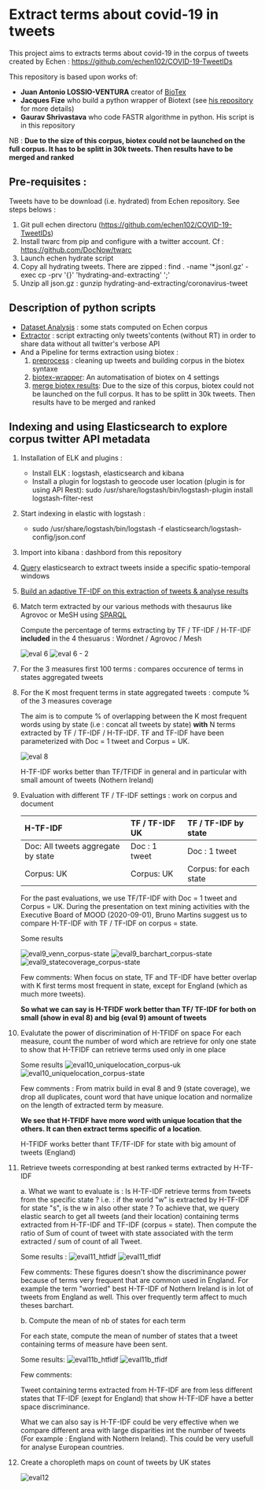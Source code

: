 # Extract terms about covid-19 in tweets

This project aims to extracts terms about covid-19 in the corpus of tweets created by Echen : https://github.com/echen102/COVID-19-TweetIDs

This repository is based upon works of:
* **Juan Antonio LOSSIO-VENTURA** creator of [BioTex](https://github.com/sifrproject/biotex/tree/master)
* **Jacques Fize** who build a python wrapper of Biotext (see [his repository](https://gitlab.irstea.fr/jacques.fize/biotex_python) for more details)
* **Gaurav Shrivastava** who code FASTR algorithme in python. His script is in this repository

NB : **Due to the size of this corpus, biotex could not be launched on the full corpus. It has to be splitt in 30k tweets. Then results have to be merged and ranked**

## Pre-requisites :
Tweets have to be download (i.e. hydrated) from Echen repository. See steps belows :
1. Git pull echen directoru (https://github.com/echen102/COVID-19-TweetIDs)
2. Install twarc from pip and configure with a twitter account. Cf : https://github.com/DocNow/twarc
3. Launch echen hydrate script
4. Copy all hydrating tweets. There are zipped :
        find . -name '*.jsonl.gz' -exec cp -prv '{}' 'hydrating-and-extracting' ';'
5. Unzip all json.gz :
        gunzip hydrating-and-extracting/coronavirus-tweet
        
   
## Description of python scripts
* [Dataset Analysis](COVID-19-TweetIDs-dataset-analyse.py) : some stats computed on Echen corpus
* [Extractor](COVID-19-TweetIDs-extractor.py) : script extracting only tweets'contents (without RT) in order to share data without all twitter's verbose API 
* And a Pipeline for terms extraction using biotex :
    1. [preprocess](COVID-19-TweetIDs-preprocess.py) : cleaning up tweets and building corpus in the biotex syntaxe
    2. [biotex-wrapper](COVID-19-TweetsIDS_biotex_wrapper.py): An automatisation of biotex on 4 settings
    3. [merge biotex results](COVID-19-TweetIDS-merge-biotex-results.py): Due to the size of this corpus, biotex could not be launched on the full corpus. It has to be splitt in 30k tweets. Then results have to be merged and ranked
    
## Indexing and using Elasticsearch to explore corpus twitter API metadata
1. Installation of ELK and plugins :
    * Install ELK : logstash, elasticsearch and kibana
    * Install a plugin for logstash to geocode user location (plugin is for using API Rest):
        sudo /usr/share/logstash/bin/logstash-plugin install logstash-filter-rest
2. Start indexing in elastic with logstash :
    * sudo /usr/share/logstash/bin/logstash -f elasticsearch/logstash-config/json.conf
3. Import into kibana : dashbord from this repository
4. [Query](elasticsearch/analyse/Elasticquery.md) elasticsearch to extract tweets inside a specific spatio-temporal windows
5. [Build an adaptive TF-IDF on this extraction of tweets & analyse results](COVID-19-TweetIDS-ES-Analyse.py)
6. Match term extracted by our various methods with thesaurus like Agrovoc or MeSH using [SPARQL](elasticsearch/analyse/sparqlquery.md)
    
    Compute the percentage of terms extracting by TF / TF-IDF / H-TF-IDF **included** in the 4 thesuarus : Wordnet / Agrovoc / Mesh
    
    ![eval 6](readme_ressources/thesaurus_coverage.png)
    ![eval 6 - 2](readme_ressources/venn_wordcloud.png)
7. For the 3 measures first 100 terms : compares occurence of terms in states aggregated tweets
8. For the K most frequent terms in state aggregated tweets : compute % of the 3 measures coverage

    The aim is to compute % of overlapping between the K most frequent words using by state (i.e : concat all tweets by state) **with** N terms extracted by TF / TF-IDF / H-TF-IDF.
    TF and TF-IDF have been parameterized with Doc = 1 tweet and Corpus = UK.
    
    ![eval 8](readme_ressources/barchcart_bystate.png "Evaluation of point 8")
    
    H-TF-IDF works better than TF/TFIDF in general and in particular with small amount of tweets (Nothern Ireland)
9. Evaluation with different TF / TF-IDF settings : work on corpus and document 

    | H-TF-IDF  |  TF / TF-IDF UK | TF / TF-IDF by state |
    |:---|:---|:---|
    | Doc: All tweets aggregate by state  | Doc : 1 tweet  | Doc : 1 tweet  |
    | Corpus: UK  | Corpus: UK  | Corpus: for each state  |
    
    For the past evaluations, we use TF/TF-IDF with Doc = 1 tweet and Corpus = UK. During the presentation on text mining activities with the Executive Board of MOOD (2020-09-01), Bruno Martins suggest us to compare H-TF-IDF with TF / TF-IDF on corpus = state.
    
    Some results
    
    ![eval9_venn_corpus-state](readme_ressources/eval9_venn_corpus-state.png "Venn wordcloud for corpus = state")
    ![eval9_barchart_corpus-state](readme_ressources/eval9_barchart_corpus-state.png "Barchart common or specific words by measure")
    ![eval9_statecoverage_corpus-state](readme_ressources/eval9_statecoverage_corpus-state.png "Barchart state coverage")
    
    Few comments: When focus on state, TF and TF-IDF have better overlap with K first terms most frequent in state, except for England (which as much more tweets).
    
    **So what we can say is H-TFIDF work better than TF/ TF-IDF for both on small (show in eval 8) and big (eval 9) amount of tweets** 
10. Evalutate the power of discrimination of H-TFIDF on space
    For each measure, count the number of word which are retrieve for only one state to show that H-TFIDF can retrieve terms used only in one place
    
    Some results
    ![eval10_uniquelocation_corpus-uk](readme_ressources/eval10_uniquelocation_corpus-uk.png "percentage of unique location for words extracted")
    ![eval10_uniquelocation_corpus-state](readme_ressources/eval10_uniquelocation_corpus-state.png "percentage of unique location for words extracted")
    
    Few comments :
    From matrix build in eval 8 and 9 (state coverage), we drop all duplicates, count word that have unique location and normalize on the length of extracted term by measure.
    
    **We see that H-TFIDF have more word with unique location that the others. It can then extract terms specific of a location**. 
    
    H-TFIDF works better thant TF/TF-IDF for state with big amount of tweets (England) 
11. Retrieve tweets corresponding at best ranked terms extracted by H-TF-IDF 
    
    a. What we want to evaluate is : Is H-TF-IDF retrieve terms from tweets from the specific state ? i.e. : if the world "w" is extracted by H-TF-IDF for state "s", is the w in also other state ?
    To achieve that, we query elastic search to get all tweets (and their location) containing terms extracted from H-TF-IDF and TF-IDF (corpus = state). Then compute the ratio of Sum of count of tweet with state associated with the term extracted / sum of count of all Tweet.
    
    Some results :
    ![eval11_htfidf](readme_ressources/eval11_nb_tweets_ratio_specific-on-all_states_HTFIDF.png)
    ![eval11_tfidf](readme_ressources/eval11_nb_tweets_ratio_specific-on-all_states_TF-IDF.png)
    
    Few comments:
    These figures doesn't show the discriminance power because of terms very frequent that are common used in England. For example  the term "worried" best H-TF-IDF of Nothern Ireland is in lot of tweets from England as well.
    This over frequently term affect to much theses barchart.
    
    b. Compute the mean of nb of states for each term 
    
    For each state, compute the mean of number of states that a tweet containing terms of measure have been sent.
    
    Some results:
    ![eval11b_htfidf](readme_ressources/eval11b_mean_nb-states_htfidf.png)
    ![eval11b_tfidf](readme_ressources/eval11b_mean_nb-states_tfidf.png)
    
    Few comments:
    
    Tweet containing terms extracted from H-TF-IDF are from less different states that TF-IDF (exept for England) that show H-TF-IDF have a better space discriminance.  
    
    What we can also say is H-TF-IDF could be very effective when we compare different area with large disparities int the number of tweets (For example : England with Nothern Ireland). This could be very usefull for analyse European countries.
    
12. Create a choropleth maps on count of tweets by UK states

    ![eval12](readme_ressources/eval12_maps-Uh_with-Nb-Tweets.png)